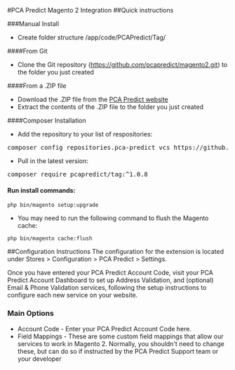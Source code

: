 #PCA Predict Magento 2 Integration
##Quick instructions

###Manual Install
- Create folder structure /app/code/PCAPredict/Tag/

####From Git
- Clone the Git repository (https://github.com/pcapredict/magento2.git) to the folder you just created

####From a .ZIP file
- Download the .ZIP file from the [PCA Predict website](http://go.postcodeanywhere.com/l/52622/2016-03-15/b2zm2r "PCA Predict")
- Extract the contents of the .ZIP file to the folder you just created

####Composer Installation
- Add the repository to your list of respositories:<br />
<pre>composer config repositories.pca-predict vcs https://github.com/PCAPredict/magento2.git</pre>
- Pull in the latest version:<br />
<pre>composer require pcapredict/tag:^1.0.8</pre>

#### Run install commands:
```
php bin/magento setup:upgrade
```
- You may need to run the following command to flush the Magento cache:
```
php bin/magento cache:flush
```

##Configuration Instructions
The configuration for the extension is located under Stores > Configuration > PCA Predict > Settings.

Once you have entered your PCA Predict Account Code, visit your PCA Predict Account Dashboard to set up Address Validation, and (optional) Email & Phone Validation services, following the setup instructions to configure each new service on your website.

 

### Main Options
- Account Code - Enter your PCA Predict Account Code here.
- Field Mappings - These are some custom field mappings that allow our services to work in Magento 2. Normally, you shouldn't need to change these, but can do so if instructed by the PCA Predict Support team or your developer

